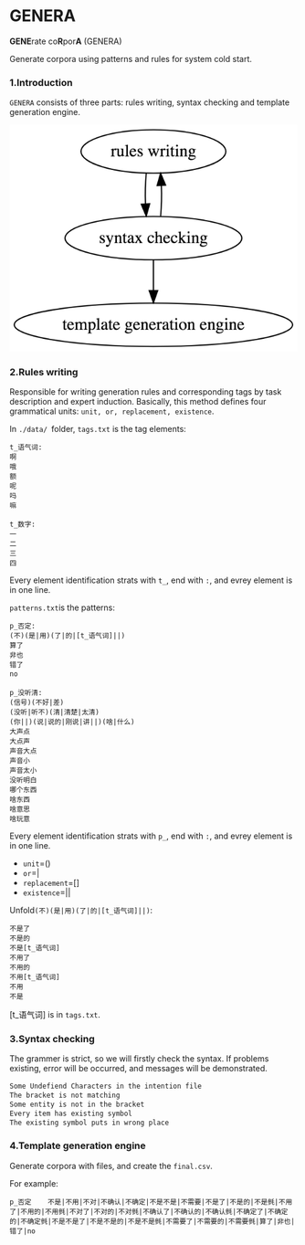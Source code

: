 # GENERA
**GENE**rate co**R**por**A** (GENERA)

Generate corpora using patterns and rules for system cold start.

### 1.Introduction
`GENERA` consists of three parts: rules writing, syntax checking and template generation engine.

![](./sys.png)

### 2.Rules writing

Responsible for writing generation rules and corresponding tags by task description and expert induction. Basically, this method defines four grammatical units: `unit, or, replacement, existence`.

In `./data/ `folder, `tags.txt` is the tag elements:

```
t_语气词:
啊
哦
额
呢
吗
嘛

t_数字:
一
二
三
四
```

Every element  identification strats with `t_`, end with `:`, and evrey element is in one line.

`patterns.txt`is the patterns:

```
p_否定:
(不)(是|用)(了|的|[t_语气词]||)
算了
非也
错了
no

p_没听清:
(信号)(不好|差)
(没听|听不)(清|清楚|太清)
(你||)(说|说的|刚说|讲||)(啥|什么)
大声点
大点声
声音大点
声音小
声音太小
没听明白
哪个东西
啥东西
啥意思
啥玩意
```

Every element  identification strats with `p_`, end with `:`, and evrey element is in one line.

* `unit`=()
* `or`=|
* `replacement`=[]
* `existence`=||

Unfold`(不)(是|用)(了|的|[t_语气词]||)`:

```
不是了
不是的
不是[t_语气词]
不用了
不用的
不用[t_语气词]
不用
不是
```

[t_语气词] is in `tags.txt`.

### 3.Syntax checking

The grammer is strict, so we will firstly check the syntax. If problems existing,   error will be occurred, and messages will be demonstrated.

```
Some Undefiend Characters in the intention file 
The bracket is not matching
Some entity is not in the bracket
Every item has existing symbol
The existing symbol puts in wrong place
```

### 4.Template generation engine

Generate corpora with files, and create the `final.csv`.

For example:

```
p_否定	不是|不用|不对|不确认|不确定|不是不是|不需要|不是了|不是的|不是毿|不用了|不用的|不用毿|不对了|不对的|不对毿|不确认了|不确认的|不确认毿|不确定了|不确定的|不确定毿|不是不是了|不是不是的|不是不是毿|不需要了|不需要的|不需要毿|算了|非也|错了|no
```
